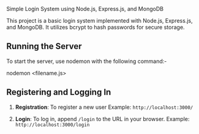Simple Login System using Node.js, Express.js, and MongoDB

This project is a basic login system implemented with Node.js, Express.js, and MongoDB. It utilizes bcrypt to hash passwords for secure storage.

## Running the Server

To start the server, use nodemon with the following command:-

nodemon <filename.js>

## Registering and Logging In

1. **Registration**: To register a new user
    Example: `http://localhost:3000/`

2. **Login**: To log in, append `/login` to the URL in your browser.
    Example: `http://localhost:3000/login`
